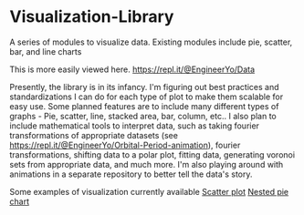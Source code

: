 # Visualization-Library
A series of modules to visualize data. Existing modules include pie, scatter, bar, and line charts

This is more easily viewed here.
https://repl.it/@EngineerYo/Data

Presently, the library is in its infancy. I'm figuring out best practices and standardizations I can do for each type of plot to make them scalable for easy use.
Some planned features are to include many different types of graphs - Pie, scatter, line, stacked area, bar, column, etc..
I also plan to include mathematical tools to interpret data, such as taking fourier transformations of appropriate datasets (see https://repl.it/@EngineerYo/Orbital-Period-animation), fourier transformations, shifting data to a polar plot, fitting data, generating voronoi sets from appropriate data, and much more.
I'm also playing around with animations in a separate repository to better tell the data's story.

Some examples of visualization currently available
[Scatter plot](https://imgur.com/Wttqv0x)
[Nested pie chart](https://imgur.com/qCf6OIt)
